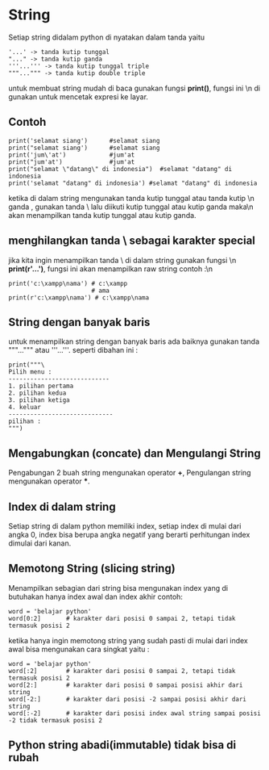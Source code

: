 # String 
Setiap string didalam python di nyatakan dalam  tanda yaitu
	
	'...' -> tanda kutip tunggal
	"..." -> tanda kutip ganda 
	'''...''' -> tanda kutip tunggal triple
	"""...""" -> tanda kutip double triple


untuk membuat string mudah di baca gunakan fungsi **print()**, fungsi ini \n
di gunakan untuk mencetak expresi ke layar.

## Contoh
	print('selamat siang') 		#selamat siang
	print("selamat siang')		#selamat siang
	print('jum\'at')			#jum'at
	print("jum'at')				#jum'at
	print("selamat \"datang\" di indonesia")  #selamat "datang" di indonesia
	print('selamat "datang" di indonesia') #selamat "datang" di indonesia

ketika di dalam string mengunakan tanda kutip tunggal atau tanda kutip \n
ganda , gunakan tanda \ lalu diikuti kutip tunggal atau kutip ganda maka\n
akan menampilkan tanda kutip tunggal atau kutip ganda.
 
## menghilangkan tanda \ sebagai karakter special
jika kita ingin menampilkan tanda \ di dalam string gunakan fungsi \n
**print(r'...')**, fungsi ini akan menampilkan raw string contoh :\n
	
	print('c:\xampp\nama') # c:\xampp
						   # ama
	print(r'c:\xampp\nama') # c:\xampp\nama

## String dengan banyak baris 
untuk menampilkan string dengan banyak baris ada baiknya gunakan tanda 
"""...""" atau '''...'''. seperti dibahan ini : 
	
	print("""\
	Pilih menu :
	----------------------------
	1. pilihan pertama
	2. pilihan kedua
	3. pilihan ketiga
	4. keluar
	-----------------------------
	pilihan : 
	""")


## Mengabungkan (concate) dan Mengulangi String
Pengabungan 2 buah string mengunakan operator **+**, Pengulangan string 
mengunakan operator __*__.

## Index di dalam string
Setiap string di dalam python memiliki index, setiap index di mulai dari
angka 0, index bisa berupa angka negatif yang berarti perhitungan index
dimulai dari kanan.

## Memotong String (slicing string)
Menampilkan sebagian dari string bisa mengunakan index yang di butuhakan
hanya index awal dan index akhir contoh:

	word = 'belajar python'
	word[0:2]		# karakter dari posisi 0 sampai 2, tetapi tidak termasuk posisi 2

ketika hanya ingin memotong string yang sudah pasti di mulai dari index awal
bisa mengunakan cara singkat yaitu :

	word = 'belajar python'
	word[:2]		# karakter dari posisi 0 sampai 2, tetapi tidak termasuk posisi 2
	word[2:]		# karakter dari posisi 0 sampai posisi akhir dari string
	word[-2:]		# karakter dari posisi -2 sampai posisi akhir dari string
	word[:-2]		# karakter dari posisi index awal string sampai posisi -2 tidak termasuk posisi 2

## Python string abadi(immutable) tidak bisa di rubah

